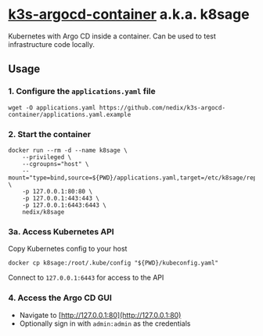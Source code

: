 # [k3s-argocd-container][project] a.k.a. k8sage

Kubernetes with Argo CD inside a container.
Can be used to test infrastructure code locally.


## Usage


### 1. Configure the `applications.yaml` file

```shell
wget -O applications.yaml https://github.com/nedix/k3s-argocd-container/applications.yaml.example
```


### 2. Start the container

```shell
docker run --rm -d --name k8sage \
    --privileged \
    --cgroupns="host" \
    --mount="type=bind,source=${PWD}/applications.yaml,target=/etc/k8sage/repositories/config/applications.yaml" \
    -p 127.0.0.1:80:80 \
    -p 127.0.0.1:443:443 \
    -p 127.0.0.1:6443:6443 \
    nedix/k8sage
```


### 3a. Access Kubernetes API

Copy Kubernetes config to your host

```shell
docker cp k8sage:/root/.kube/config "${PWD}/kubeconfig.yaml"
```

Connect to `127.0.0.1:6443` for access to the API


### 4. Access the Argo CD GUI

- Navigate to [http://127.0.0.1:80](http://127.0.0.1:80)
- Optionally sign in with `admin:admin` as the credentials


[project]: https://hub.docker.com/r/nedix/k8sage
